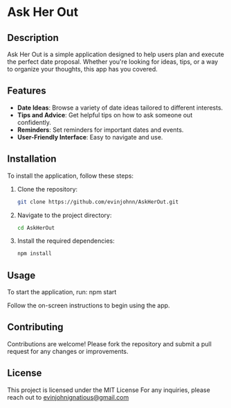 # Ask Her Out

## Description
Ask Her Out is a simple application designed to help users plan and execute the perfect date proposal. Whether you're looking for ideas, tips, or a way to organize your thoughts, this app has you covered.

## Features
- **Date Ideas**: Browse a variety of date ideas tailored to different interests.
- **Tips and Advice**: Get helpful tips on how to ask someone out confidently.
- **Reminders**: Set reminders for important dates and events.
- **User-Friendly Interface**: Easy to navigate and use.

## Installation
To install the application, follow these steps:

1. Clone the repository:
   ```bash
   git clone https://github.com/evinjohnn/AskHerOut.git
   ```
2. Navigate to the project directory:
   ```bash
   cd AskHerOut
   ```
3. Install the required dependencies:
   ```bash
   npm install
   ```

## Usage
To start the application, run: npm start

Follow the on-screen instructions to begin using the app.

## Contributing
Contributions are welcome! Please fork the repository and submit a pull request for any changes or improvements.

## License
This project is licensed under the MIT License 
For any inquiries, please reach out to evinjohnignatious@gmail.com
